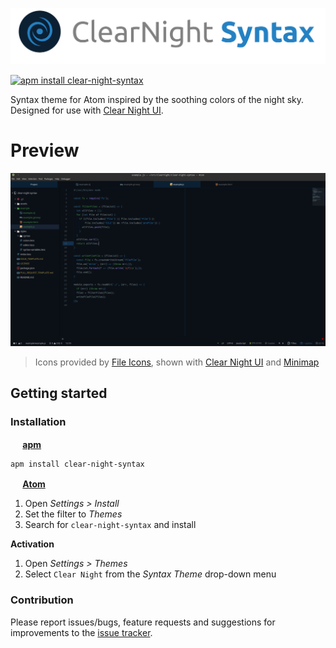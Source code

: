 <p align="center"><img src="https://raw.githubusercontent.com/ClearNight/clear-night-syntax/master/assets/img/clear-night-syntax-title.png" alt="Clear Night Syntax" /></p>

[![apm install clear-night-syntax](https://apm-badges.herokuapp.com/apm/clear-night-syntax.svg?theme=one-dark)](https://atom.io/packages/clear-night-syntax)

Syntax theme for Atom inspired by the soothing colors of the night sky. Designed for use with [Clear Night UI](https://atom.io/packages/clear-night-ui).

# Preview

<p align="center"><img src="https://raw.githubusercontent.com/ClearNight/clear-night-syntax/master/assets/img/preview.png" alt="Preview image" /></p>

> Icons provided by [File Icons](https://atom.io/packages/file-icons), shown with [Clear Night UI](https://atom.io/packages/clear-night-ui) and [Minimap](https://atom.io/packages/minimap)

## Getting started
### Installation
**<img src="https://atom.io/favicon.ico" alt="" width=16 height=16 /> [apm](https://github.com/atom/apm)**  
```shell
apm install clear-night-syntax
```

**<img src="https://atom.io/favicon.ico" alt="" width=16 height=16 /> [Atom](https://atom.io)**  
  1. Open *Settings > Install*
  2. Set the filter to *Themes*
  3. Search for `clear-night-syntax` and install

**Activation**
  1. Open *Settings > Themes*
  2. Select `Clear Night` from the *Syntax Theme* drop-down menu

### Contribution
Please report issues/bugs, feature requests and suggestions for improvements to the [issue tracker](https://github.com/ClearNight/clear-night-syntax/issues).
